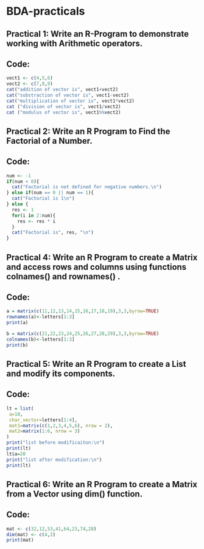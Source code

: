 # BDA-practicals

## Practical 1: Write an R-Program to demonstrate working with Arithmetic operators.

## Code: 
```R
vect1 <- c(4,5,6)
vect2 <- c(7,8,9)
cat("addition of vector is", vect1+vect2)
cat("substraction of vector is", vect1-vect2)
cat("multiplication of vector is", vect1*vect2)
cat ("division of vector is", vect1/vect2)
cat ("modulus of vector is", vect1%%vect2)
```

## Practical 2: Write an R Program to Find the Factorial of a Number.

## Code:
```R
num <- -1
if(num < 0){
  cat("Factorial is not defined for negative numbers.\n")
} else if(num == 0 || num == 1){
  cat("Factorial is 1\n")
} else {
  res <- 1
  for(i in 2:num){
    res <- res * i
  }
  cat("Factorial is", res, "\n")
}
```

## Practical 4: Write an R Program to create a Matrix and access rows and columns using functions colnames() and rownames() .

## Code:
```R
a = matrix(c(11,12,13,14,15,16,17,18,19),3,3,byrow=TRUE)
rownames(a)<-letters[1:3]
print(a)

b = matrix(c(21,22,23,24,25,26,27,28,29),3,3,byrow=TRUE)
colnames(b)<-letters[1:3]
print(b)
```

## Practical 5: Write an R Program to create a List and modify its components. 

## Code: 
```R
lt = list( 
 a=10, 
 char_vector=letters[1:4], 
 mat1=matrix(c(1,2,3,4,5,6), nrow = 2), 
 mat2=matrix(1:6, nrow = 3) 
) 
print("list before modificaiton:\n") 
print(lt) 
lt$a=20 
print("list after modification:\n") 
print(lt)
```

## Practical 6: Write an R Program to create a Matrix from a Vector using dim() function. 

## Code:
```R
mat <- c(32,12,53,41,64,23,74,28) 
dim(mat) <- c(4,2) 
print(mat)
```